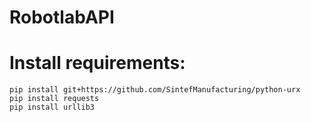 # RobotlabAPI

# Install requirements:
	pip install git+https://github.com/SintefManufacturing/python-urx
	pip install requests
	pip install urllib3
